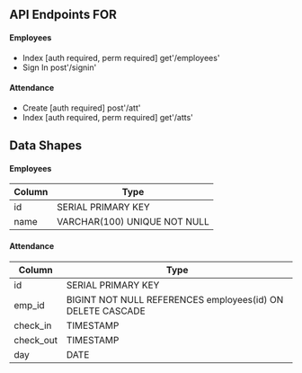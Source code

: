 ## API Endpoints FOR
#### Employees
- Index [auth required, perm required] get'/employees'
- Sign In  post'/signin'

#### Attendance
- Create [auth required] post'/att'
- Index [auth required, perm required] get'/atts'

## Data Shapes
#### Employees
Column | Type
--- | --- |
id | SERIAL       PRIMARY KEY
name | VARCHAR(100) UNIQUE NOT NULL

#### Attendance
Column | Type
--- | --- |
id | SERIAL  PRIMARY KEY
emp_id |  BIGINT      NOT NULL  REFERENCES employees(id) ON DELETE CASCADE
check_in  |  TIMESTAMP
check_out  |  TIMESTAMP
day | DATE
